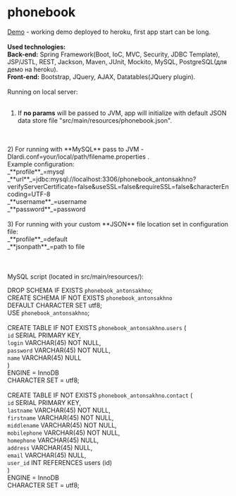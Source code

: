 # phonebook
<a href="http://phonebook-lardi.herokuapp.com/">Demo</a> - working demo deployed to heroku, first app start can be long.
<br>
<br>
**Used technologies:**<br>
**Back-end:** Spring Framework(Boot, IoC, MVC, Security, JDBC Template), JSP/JSTL, REST, Jackson, Maven, JUnit, Mockito, MySQL, PostgreSQL(для демо на heroku).<br>
**Front-end:** Bootstrap, JQuery,  AJAX, Datatables(JQuery plugin).<br><br>
Running on local server:<br><br>
1) If **no params** will be passed to JVM, app will initialize with default JSON data store file "src/main/resources/phonebook.json".
<br>
<br>
2) For running with **MySQL** pass to JVM -Dlardi.conf=your/local/path/filename.properties .<br>
Example configuration:<br>
_**profile**_=mysql<br>
_**url**_=jdbc:mysql://localhost:3306/phonebook_antonsakhno?verifyServerCertificate=false&useSSL=false&requireSSL=false&characterEncoding=UTF-8 <br>
_**username**_=username<br>
_**password**_=password
<br>
<br>
3) For running with your custom **JSON** file location set in configuration file:<br>
_**profile**_=default<br>
_**jsonpath**_=path to file<br>
<br>
<br>
<br>
MySQL script (located in src/main/resources/):<br>

DROP SCHEMA IF EXISTS `phonebook_antonsakhno`;<br>
CREATE SCHEMA IF NOT EXISTS `phonebook_antonsakhno`<br>
  DEFAULT CHARACTER SET utf8;<br>
USE `phonebook_antonsakhno`;<br>
<br>
CREATE TABLE IF NOT EXISTS `phonebook_antonsakhno`.`users` (<br>
  `id`       SERIAL PRIMARY KEY,<br>
  `login`    VARCHAR(45) NOT NULL,<br>
  `password` VARCHAR(45) NOT NULL,<br>
  `name`     VARCHAR(45) NULL<br>
)<br>
  ENGINE = InnoDB<br>
  CHARACTER SET = utf8;<br>
<br>
CREATE TABLE IF NOT EXISTS `phonebook_antonsakhno`.`contact` (<br>
  `id`          SERIAL PRIMARY KEY,<br>
  `lastname`    VARCHAR(45) NOT NULL,<br>
  `firstname`   VARCHAR(45) NOT NULL,<br>
  `middlename`  VARCHAR(45) NOT NULL,<br>
  `mobilephone` VARCHAR(45) NOT NULL,<br>
  `homephone`   VARCHAR(45) NULL,<br>
  `address`     VARCHAR(45) NULL,<br>
  `email`       VARCHAR(45) NULL,<br>
  `user_id`     INT REFERENCES users (id)<br>
)<br>
  ENGINE = InnoDB<br>
  CHARACTER SET = utf8;<br>
